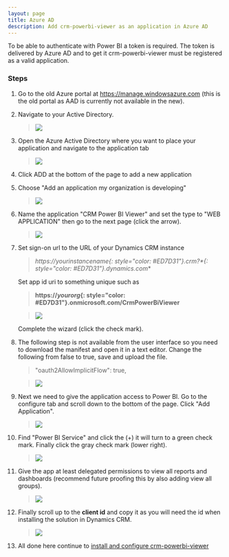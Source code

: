 ```yaml
---
layout: page
title: Azure AD
description: Add crm-powerbi-viewer as an application in Azure AD
---
```

To be able to authenticate with Power BI a token is required. The token is delivered by Azure AD and to get it crm-powerbi-viewer must be registered as a valid application.

### Steps

1. Go to the old Azure portal at <https://manage.windowsazure.com> (this is the old portal as AAD is currently not available in the new). 
2. Navigate to your Active Directory.

   > ![]({{BASE-PATH}}/assets/images/aad/AAD-in-old-Azure-portal-menu.png)

3. Open the Azure Active Directory where you want to place your application and navigate to the application tab   

   > ![]({{BASE-PATH}}/assets/images/aad/AAD-add-application.png)

4. Click ADD at the bottom of the page to add a new application
5. Choose "Add an application my organization is developing"
  
   > ![]({{BASE-PATH}}/assets/images/aad/AAD-add-app-from-org.png)

6. Name the application "CRM Power BI Viewer" and set the type to "WEB APPLICATION" then go to the next page (click the arrow).
  
   > ![]({{BASE-PATH}}/assets/images/aad/AAD-name-app.png)

7. Set sign-on url to the URL of your Dynamics CRM instance

   > **https://*yourinstancename*{: style="color: #ED7D31"}.crm*?*{: style="color: #ED7D31"}.dynamics.com**
   
   Set app id uri to something unique such as 
   
   > **https://*yourorg*{: style="color: #ED7D31"}.onmicrosoft.com/CrmPowerBiViewer**
   
   > ![]({{BASE-PATH}}/assets/images/aad/AAD-app-props.png)
   
   Complete the wizard (click the check mark).
   
8. The following step is not available from the user interface so you need to download the manifest and open it in a text editor. 
   Change the following from false to true, save and upload the file.

   > "oauth2AllowImplicitFlow": true,
   
   > ![]({{BASE-PATH}}/assets/images/aad/AAD-manifest-changes.png)
   
9. Next we need to give the application access to Power BI. Go to the configure tab and scroll down to the bottom of the page. Click "Add Application".

   > ![]({{BASE-PATH}}/assets/images/aad/AAD-add-pbi-permissions.png)
   
1. Find "Power BI Service" and click the (+) it will turn to a green check mark. Finally click the gray check mark (lower right).

   > ![]({{BASE-PATH}}/assets/images/aad/AAD-add-pbi-permissions2.png)
   
1. Give the app at least delegated permissions to view all reports and dashboards (recommend future proofing this by also adding view all groups).

   > ![]({{BASE-PATH}}/assets/images/aad/AAD-add-pbi-delegated-permissions.png)
   
1. Finally scroll up to the **client id** and copy it as you will need the id when installing the solution in Dynamics CRM.

   > ![]({{BASE-PATH}}/assets/images/aad/AAD-clientid.png)

1. All done here continue to [install and configure crm-powerbi-viewer](install-solution.html) 